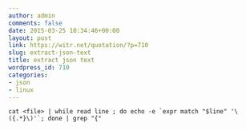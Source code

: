 ```yaml
---
author: admin
comments: false
date: 2015-03-25 10:34:46+00:00
layout: post
link: https://witr.net/quotation/?p=710
slug: extract-json-text
title: extract json text
wordpress_id: 710
categories:
- json
- linux
---
```




    
    
    
    cat <file> | while read line ; do echo -e `expr match "$line" '\({.*}\)'`; done | grep "{"
    
    



